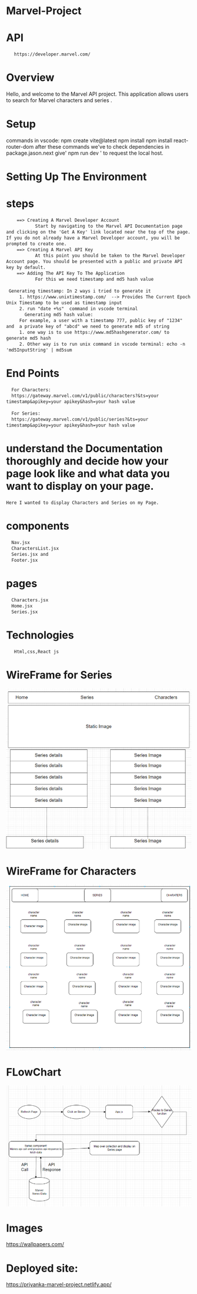 # Marvel-Project

# API   
       https://developer.marvel.com/

# Overview
   Hello, and welcome to the Marvel API project. This application allows users to search for Marvel characters and series .
# Setup 
   commands in vscode: npm create vite@latest
                       npm install
                       npm install react-router-dom
        after these commands we've to check dependencies in package.jason.next  give' npm run dev ' to request the local host.
        
# Setting Up The Environment

# steps
        ==> Creating A Marvel Developer Account
               Start by navigating to the Marvel API Documentation page and clicking on the 'Get A Key' link located near the top of the page. If you do not already have a Marvel Developer account, you will be prompted to create one.
        ==> Creating A Marvel API Key
               At this point you should be taken to the Marvel Developer Account page. You should be presented with a public and private API key by default.
        ==> Adding The API Key To The Application
               For this we need timestamp and md5 hash value

     Generating timestamp: In 2 ways i tried to generate it
         1. https://www.unixtimestamp.com/  --> Provides The Current Epoch   Unix Timestamp to be used as timestamp input
         2. run "date +%s"  command in vscode terminal
           Generating md5 hash value:
         For example, a user with a timestamp 777, public key of "1234" and  a private key of "abcd" we need to generate md5 of string 
         1. one way is to use https://www.md5hashgenerator.com/ to generate md5 hash 
         2. Other way is to run unix command in vscode terminal: echo -n 'md5InputString' | md5sum 


 # End Points

      For Characters:  
      https://gateway.marvel.com/v1/public/characters?&ts=your timestamp&apikey=your apikey&hash=your hash value 

      For Series:
      https://gateway.marvel.com/v1/public/series?&ts=your timestamp&apikey=your apikey&hash=your hash value     

 # understand the Documentation thoroughly and decide how your page look like and what data you want to display on your page.
    Here I wanted to display Characters and Series on my Page.
 # components
      Nav.jsx
      CharactersList.jsx
      Series.jsx and 
      Footer.jsx
 # pages
      Characters.jsx
      Home.jsx
      Series.jsx
# Technologies 
       Html,css,React js
# WireFrame for Series
   ![Alt text](src/images/Serieswireframe.png)

# WireFrame for Characters
 
   ![Alt text](src/images/Charwireframe.png)

# FLowChart 

   ![Alt text](src/images/flowchart.png)

# Images

   https://wallpapers.com/

# Deployed site:

   https://priyanka-marvel-project.netlify.app/


